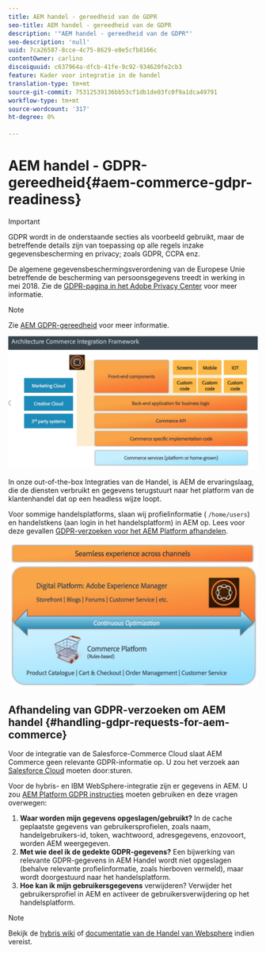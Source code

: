 ```yaml
---
title: AEM handel - gereedheid van de GDPR
seo-title: AEM handel - gereedheid van de GDPR
description: '"AEM handel - gereedheid van de GDPR"'
seo-description: 'null'
uuid: 7ca26587-8cce-4c75-8629-e0e5cfb8166c
contentOwner: carlino
discoiquuid: c637964a-dfcb-41fe-9c92-934620fe2cb3
feature: Kader voor integratie in de handel
translation-type: tm+mt
source-git-commit: 75312539136bb53cf1db1de03fc0f9a1dca49791
workflow-type: tm+mt
source-wordcount: '317'
ht-degree: 0%

---
```



# AEM handel - GDPR-gereedheid{#aem-commerce-gdpr-readiness}

>[!IMPORTANT]
>
>GDPR wordt in de onderstaande secties als voorbeeld gebruikt, maar de betreffende details zijn van toepassing op alle regels inzake gegevensbescherming en privacy; zoals GDPR, CCPA enz.

De algemene gegevensbeschermingsverordening van de Europese Unie betreffende de bescherming van persoonsgegevens treedt in werking in mei 2018. Zie de [GDPR-pagina in het Adobe Privacy Center](https://www.adobe.com/privacy/general-data-protection-regulation.html) voor meer informatie.

>[!NOTE]
>
>Zie [AEM GDPR-gereedheid](/help/managing/data-protection-and-privacy.md) voor meer informatie.

![screen_shot_2018-03-22at111606](assets/screen_shot_2018-03-22at111606.jpg)

In onze out-of-the-box Integraties van de Handel, is AEM de ervaringslaag, die de diensten verbruikt en gegevens terugstuurt naar het platform van de klantenhandel dat op een headless wijze loopt.

Voor sommige handelsplatforms, slaan wij profielinformatie ( `/home/users`) en handelstkens (aan login in het handelsplatform) in AEM op. Lees voor deze gevallen [GDPR-verzoeken voor het AEM Platform afhandelen](/help/sites-administering/handling-gdpr-requests-for-aem-platform.md).

![screen_shot_2018-03-22at111621](assets/screen_shot_2018-03-22at111621.jpg)

## Afhandeling van GDPR-verzoeken om AEM handel {#handling-gdpr-requests-for-aem-commerce}

Voor de integratie van de Salesforce-Commerce Cloud slaat AEM Commerce geen relevante GDPR-informatie op. U zou het verzoek aan [Salesforce Cloud](https://documentation.demandware.com/) moeten door:sturen.

Voor de hybris- en IBM WebSphere-integratie zijn er gegevens in AEM. U zou [AEM Platform GDPR instructies](/help/sites-administering/handling-gdpr-requests-for-aem-platform.md) moeten gebruiken en deze vragen overwegen:

1. **Waar worden mijn gegevens opgeslagen/gebruikt?** In de cache geplaatste gegevens van gebruikersprofielen, zoals naam, handelgebruikers-id, token, wachtwoord, adresgegevens, enzovoort, worden AEM weergegeven.
1. **Met wie deel ik de gedekte GDPR-gegevens?** Een bijwerking van relevante GDPR-gegevens in AEM Handel wordt niet opgeslagen (behalve relevante profielinformatie, zoals hierboven vermeld), maar wordt doorgestuurd naar het handelsplatform.
1. **Hoe kan ik mijn gebruikersgegevens** verwijderen? Verwijder het gebruikersprofiel in AEM en activeer de gebruikersverwijdering op het handelsplatform.

>[!NOTE]
>
>Bekijk de [hybris wiki](https://wiki.hybris.com/) of [documentatie van de Handel van Websphere](https://www-01.ibm.com/support/docview.wss?uid=swg27036450) indien vereist.

